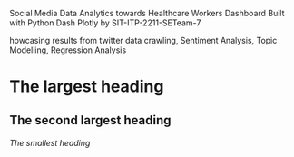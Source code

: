 Social Media Data Analytics towards Healthcare Workers Dashboard
Built with Python Dash Plotly by SIT-ITP-2211-SETeam-7

howcasing results from twitter data crawling,
Sentiment Analysis,
Topic Modelling,
Regression Analysis

# The largest heading
## The second largest heading
###### The smallest heading
